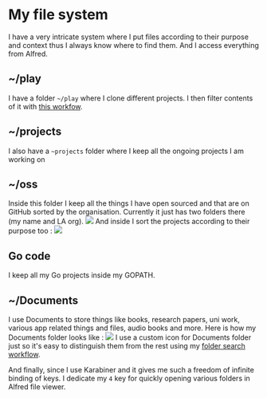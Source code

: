 # My file system
I have a very intricate system where I put files according to their purpose and context thus I always know where to find them. And I access everything from Alfred.

##  \~/play
I have a folder `~/play` where I clone different projects. I then filter contents of it with [this workfow](https://www.dropbox.com/s/kme10u2pycwcx1l/directory%20watches.alfredworkflow?dl=1).

## \~/projects
I also have a `~projects` folder where I keep all the ongoing projects I am working on

## \~/oss
Inside this folder I keep all the things I have open sourced and that are on GitHub sorted by the organisation. Currently it just has two folders there (my name and LA org).
![](https://i.imgur.com/XQf7WMg.png)
And inside I sort the projects according to their purpose too : 
![](https://i.imgur.com/HIp8TSc.png)

## Go code
I keep all my Go projects inside my GOPATH.

## \~/Documents
I use Documents to store things like books, research papers, uni work, various app related things and files, audio books and more. Here is how my Documents folder looks like : 
![](https://i.imgur.com/tuZC9lE.png)
I use a custom icon for Documents folder just so it's easy to distinguish them from the rest using my [folder search workflow](https://github.com/nikitavoloboev/alfred-folder-search).

And finally, since I use Karabiner and it gives me such a freedom of infinite binding of keys. I dedicate my `4` key for quickly opening various folders in Alfred file viewer. 